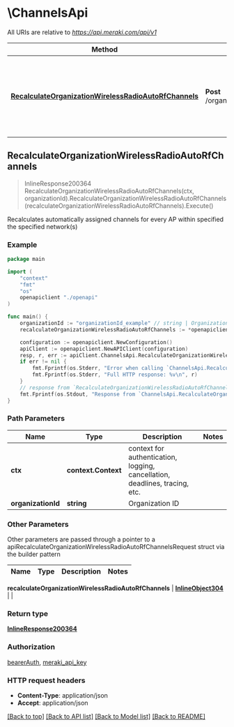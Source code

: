 # \ChannelsApi

All URIs are relative to *https://api.meraki.com/api/v1*

Method | HTTP request | Description
------------- | ------------- | -------------
[**RecalculateOrganizationWirelessRadioAutoRfChannels**](ChannelsApi.md#RecalculateOrganizationWirelessRadioAutoRfChannels) | **Post** /organizations/{organizationId}/wireless/radio/autoRf/channels/recalculate | Recalculates automatically assigned channels for every AP within specified the specified network(s)



## RecalculateOrganizationWirelessRadioAutoRfChannels

> InlineResponse200364 RecalculateOrganizationWirelessRadioAutoRfChannels(ctx, organizationId).RecalculateOrganizationWirelessRadioAutoRfChannels(recalculateOrganizationWirelessRadioAutoRfChannels).Execute()

Recalculates automatically assigned channels for every AP within specified the specified network(s)



### Example

```go
package main

import (
    "context"
    "fmt"
    "os"
    openapiclient "./openapi"
)

func main() {
    organizationId := "organizationId_example" // string | Organization ID
    recalculateOrganizationWirelessRadioAutoRfChannels := *openapiclient.NewInlineObject304([]string{"NetworkIds_example"}) // InlineObject304 | 

    configuration := openapiclient.NewConfiguration()
    apiClient := openapiclient.NewAPIClient(configuration)
    resp, r, err := apiClient.ChannelsApi.RecalculateOrganizationWirelessRadioAutoRfChannels(context.Background(), organizationId).RecalculateOrganizationWirelessRadioAutoRfChannels(recalculateOrganizationWirelessRadioAutoRfChannels).Execute()
    if err != nil {
        fmt.Fprintf(os.Stderr, "Error when calling `ChannelsApi.RecalculateOrganizationWirelessRadioAutoRfChannels``: %v\n", err)
        fmt.Fprintf(os.Stderr, "Full HTTP response: %v\n", r)
    }
    // response from `RecalculateOrganizationWirelessRadioAutoRfChannels`: InlineResponse200364
    fmt.Fprintf(os.Stdout, "Response from `ChannelsApi.RecalculateOrganizationWirelessRadioAutoRfChannels`: %v\n", resp)
}
```

### Path Parameters


Name | Type | Description  | Notes
------------- | ------------- | ------------- | -------------
**ctx** | **context.Context** | context for authentication, logging, cancellation, deadlines, tracing, etc.
**organizationId** | **string** | Organization ID | 

### Other Parameters

Other parameters are passed through a pointer to a apiRecalculateOrganizationWirelessRadioAutoRfChannelsRequest struct via the builder pattern


Name | Type | Description  | Notes
------------- | ------------- | ------------- | -------------

 **recalculateOrganizationWirelessRadioAutoRfChannels** | [**InlineObject304**](InlineObject304.md) |  | 

### Return type

[**InlineResponse200364**](InlineResponse200364.md)

### Authorization

[bearerAuth](../README.md#bearerAuth), [meraki_api_key](../README.md#meraki_api_key)

### HTTP request headers

- **Content-Type**: application/json
- **Accept**: application/json

[[Back to top]](#) [[Back to API list]](../README.md#documentation-for-api-endpoints)
[[Back to Model list]](../README.md#documentation-for-models)
[[Back to README]](../README.md)

